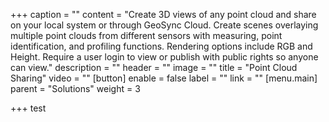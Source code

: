 +++
caption = ""
content = "Create 3D views of any point cloud and share on your local system or through GeoSync Cloud.  Create scenes overlaying multiple point clouds from different sensors with measuring, point identification, and profiling functions.  Rendering options include RGB and Height.  Require a user login to view or publish with public rights so anyone can view."
description = ""
header = ""
image = ""
title = "Point Cloud Sharing"
video = ""
[button]
enable = false
label = ""
link = ""
[menu.main]
parent = "Solutions"
weight = 3

+++
test